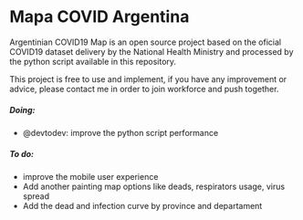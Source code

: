 # Mapa COVID Argentina

Argentinian COVID19 Map is an open source project based on the oficial COVID19 dataset delivery by the National Health Ministry and processed by the python script available in this repository.

This project is free to use and implement, if you have any improvement or advice, please contact me in order to join workforce and push together.

##### Doing:
- @devtodev: improve the python script performance
    
##### To do:
- improve the mobile user experience
- Add another painting map options like deads, respirators usage, virus spread
- Add the dead and infection curve by province and departament
